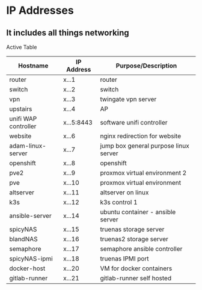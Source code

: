 # IP Addresses

## It includes all things networking

Active Table

| Hostname             | IP Address | Purpose/Description                   |
| -------------------- | ---------- | ------------------------------------- |
| router               | x...1      | router                                |
| switch               | x...2      | switch                                |
| vpn                  | x...3      | twingate vpn server                   |
| upstairs             | x...4      | AP                                    |
| unifi WAP controller | x...5:8443 | software unifi controller             |
| website              | x...6      | nginx redirection for website         |
| adam-linux-server    | x...7      | jump box general purpose linux server |
| openshift            | x...8      | openshift                             |
| pve2                 | x...9      | proxmox virtual environment 2         |
| pve                  | x...10     | proxmox virtual environment           |
| altserver            | x...11     | altserver on linux                    |
| k3s                  | x...12     | k3s control 1                         |
| ansible-server       | x...14     | ubuntu container - ansible server     |
| spicyNAS             | x...15     | truenas storage server                |
| blandNAS             | x...16     | truenas2 storage server               |
| semaphore            | x...17     | semaphore ansible controller          |
| spicyNAS-ipmi        | x...18     | truenas IPMI port                     |
| docker-host          | x...20     | VM for docker containers              |
| gitlab-runner        | x...21     | gitlab-runner self hosted             |
